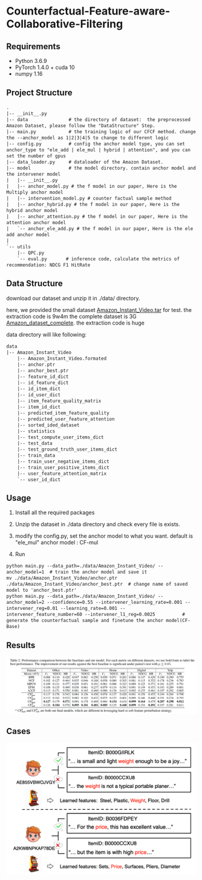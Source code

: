 # Counterfactual-Feature-aware-Collaborative-Filtering

## Requirements

- Python 3.6.9
- PyTorch 1.4.0 + cuda 10 
- numpy 1.16


## Project Structure

    .
    |-- __init__.py
    |-- data               # the directory of dataset:  the preprocessed Amazon Dataset, please follow the "DataStructure" Step.
    |-- main.py            # the training logic of our CFCF method. change the --anchor_model as 1|2|3|4|5 to change to different logic
    |-- config.py          # config the anchor model type, you can set anchor_type to "ele_add | ele_mul | hybrid | attention", and you can set the number of gpus 
    |-- data_loader.py     # dataloader of the Amazon Dataset. 
    |-- model              # the model directory. contain anchor model and the intervener model
    |   |-- __init__.py
    |   |-- anchor_model.py # the f model in our paper, Here is the Multiply anchor model
    |   |-- intervention_model.py # counter factual sample method
    |   |-- anchor_hybrid.py # the f model in our paper, Here is the hybrid anchor model
    |   |-- anchor_attention.py # the f model in our paper, Here is the attention anchor model
    |   `-- anchor_ele_add.py # the f model in our paper, Here is the ele add anchor model
    | 
    `-- utils
        |-- QPC.py    
        `-- eval.py       # inference code, calculate the metrics of recommendation: NDCG F1 HitRate 

## Data Structure
download our dataset and unzip it in ./data/ directory.

here, we provided the small dataset [Amazon_Instant_Video.tar](https://pan.baidu.com/s/1XegBz-Lq3tew_ktvwG_hTA) for test. the extraction code is 9w4m
the complete dataset is 3G [Amazon_dataset_complete](https://pan.baidu.com/s/12AQ-Pz_40HpWSsWm1m7KbA). the extraction code is huge

data directory will like following: 

    data
    |-- Amazon_Instant_Video
        |-- Amazon_Instant_Video.formated
        |-- anchor.ptr
        |-- anchor_best.ptr
        |-- feature_id_dict
        |-- id_feature_dict
        |-- id_item_dict
        |-- id_user_dict
        |-- item_feature_quality_matrix
        |-- item_id_dict
        |-- predicted_item_feature_quality
        |-- predicted_user_feature_attention
        |-- sorted_ided_dataset
        |-- statistics
        |-- test_compute_user_items_dict
        |-- test_data
        |-- test_ground_truth_user_items_dict
        |-- train_data
        |-- train_user_negative_items_dict
        |-- train_user_positive_items_dict
        |-- user_feature_attention_matrix
        `-- user_id_dict

## Usage

1. Install all the required packages

2. Unzip the dataset in ./data directory and check every file is exists.

4. modify the config.py, set the anchor model to what you want. default is "ele_mul" anchor model : CF-mul

4. Run 
```
python main.py --data_path=./data/Amazon_Instant_Video/ --anchor_model=1  # train the anchor model and save it
mv ./data/Amazon_Instant_Video/anchor.ptr ./data/Amazon_Instant_Video/anchor_best.ptr  # change name of saved model to 'anchor_best.ptr'
python main.py --data_path=./data/Amazon_Instant_Video/ --anchor_model=2 --confidence=0.55 --intervener_learning_rate=0.001 --intervener_reg=0.01 --learning_rate=0.001 --intervener_feature_number=60 --intervener_l1_reg=0.0025          # generate the counterfactual sample and finetune the anchor model(CF-Base)
```

## Results

![image](https://github.com/CFCF-IJCAI/Counterfactual-Feature-aware-Collaborative-Filtering/blob/master/results.png?raw=true)

## Cases

![image](https://github.com/CFCF-IJCAI/Counterfactual-Feature-aware-Collaborative-Filtering/blob/master/case.png?raw=true)
